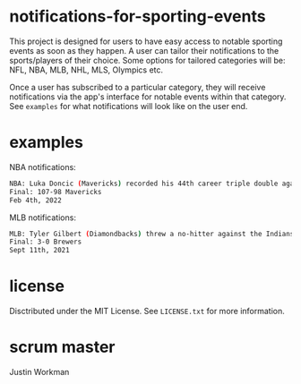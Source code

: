 # notifications-for-sporting-events
This project is designed for users to have easy access to notable sporting events as soon as they happen. A user can tailor their notifications to the sports/players of their choice. Some options for tailored categories will be: NFL, NBA, MLB, NHL, MLS, Olympics etc.

Once a user has subscribed to a particular category, they will receive notifications via the app's interface for notable events within that category. See `examples` for what notifications will look like on the user end. 

# examples
NBA notifications:
```bash
NBA: Luka Doncic (Mavericks) recorded his 44th career triple double against the 76ers.
Final: 107-98 Mavericks
Feb 4th, 2022
```
MLB notifications:
```bash
MLB: Tyler Gilbert (Diamondbacks) threw a no-hitter against the Indians.
Final: 3-0 Brewers
Sept 11th, 2021
```

# license 
Disctributed under the MIT License. See `LICENSE.txt` for more information.

# scrum master
Justin Workman
